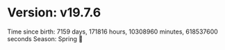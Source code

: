 # Version: v19.7.6
Time since birth: 7159 days, 171816 hours, 10308960 minutes, 618537600 seconds
Season: Spring 🌸
